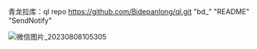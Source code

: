 青龙拉库：ql repo https://github.com/Bidepanlong/ql.git "bd_" "README" "SendNotify"

![微信图片_20230808105305](https://github.com/Bidepanlong/ql/assets/115330776/60a9b87a-c9f8-46a9-8e1c-a47cc06ecc7f)
